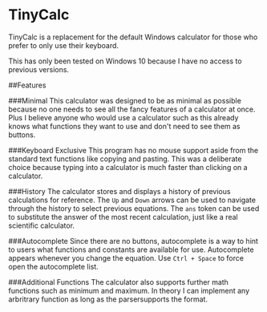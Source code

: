 # TinyCalc
TinyCalc is a replacement for the default Windows calculator for those who prefer to only use their keyboard.

This has only been tested on Windows 10 because I have no access to previous versions.

##Features

###Minimal
This calculator was designed to be as minimal as possible because no one needs to see all the fancy features of a calculator at once. Plus I believe anyone who would use a calculator such as this already knows what functions they want to use and don't need to see them as buttons.

###Keyboard Exclusive
This program has no mouse support aside from the standard text functions like copying and pasting. This was a deliberate choice because typing into a calculator is much faster than clicking on a calculator. 

###History
The calculator stores and displays a history of previous calculations for reference. The `Up` and `Down` arrows can be used to navigate through the history to select previous equations. The `ans` token can be used to substitute the answer of the most recent calculation, just like a real scientific calculator.

###Autocomplete
Since there are no buttons, autocomplete is a way to hint to users what functions and constants are available for use. Autocomplete appears whenever you change the equation. Use `Ctrl + Space` to force open the autocomplete list.

###Additional Functions
The calculator also supports further math functions such as minimum and maximum. In theory I can implement any arbritrary function as long as the parsersupports the format.
